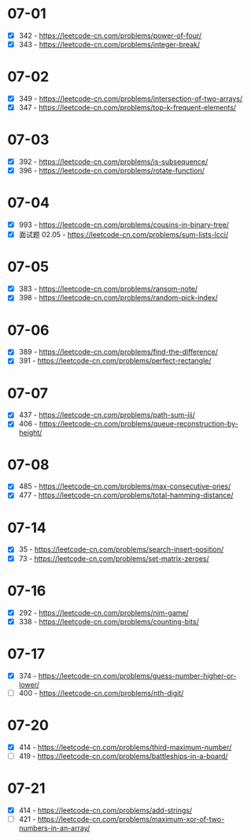 # 07-01
* [x] 342 - https://leetcode-cn.com/problems/power-of-four/
* [x] 343 - https://leetcode-cn.com/problems/integer-break/

# 07-02
* [x] 349 - https://leetcode-cn.com/problems/intersection-of-two-arrays/
* [x] 347 - https://leetcode-cn.com/problems/top-k-frequent-elements/

# 07-03
* [x] 392 - https://leetcode-cn.com/problems/is-subsequence/
* [x] 396 - https://leetcode-cn.com/problems/rotate-function/

# 07-04
* [x] 993 - https://leetcode-cn.com/problems/cousins-in-binary-tree/
* [x] 面试题 02.05 - https://leetcode-cn.com/problems/sum-lists-lcci/

# 07-05
* [x] 383 - https://leetcode-cn.com/problems/ransom-note/
* [x] 398 - https://leetcode-cn.com/problems/random-pick-index/

# 07-06
* [x] 389 - https://leetcode-cn.com/problems/find-the-difference/
* [x] 391 - https://leetcode-cn.com/problems/perfect-rectangle/

# 07-07
* [x] 437 - https://leetcode-cn.com/problems/path-sum-iii/
* [x] 406 - https://leetcode-cn.com/problems/queue-reconstruction-by-height/

# 07-08
* [x] 485 - https://leetcode-cn.com/problems/max-consecutive-ones/
* [x] 477 - https://leetcode-cn.com/problems/total-hamming-distance/

# 07-14
* [x] 35 - https://leetcode-cn.com/problems/search-insert-position/
* [x] 73 - https://leetcode-cn.com/problems/set-matrix-zeroes/

# 07-16
* [x] 292 - https://leetcode-cn.com/problems/nim-game/
* [x] 338 - https://leetcode-cn.com/problems/counting-bits/

# 07-17
* [x] 374 - https://leetcode-cn.com/problems/guess-number-higher-or-lower/
* [ ] 400 - https://leetcode-cn.com/problems/nth-digit/

# 07-20
* [x] 414 - https://leetcode-cn.com/problems/third-maximum-number/
* [ ] 419 - https://leetcode-cn.com/problems/battleships-in-a-board/

# 07-21
* [x] 414 - https://leetcode-cn.com/problems/add-strings/
* [ ] 421 - https://leetcode-cn.com/problems/maximum-xor-of-two-numbers-in-an-array/
